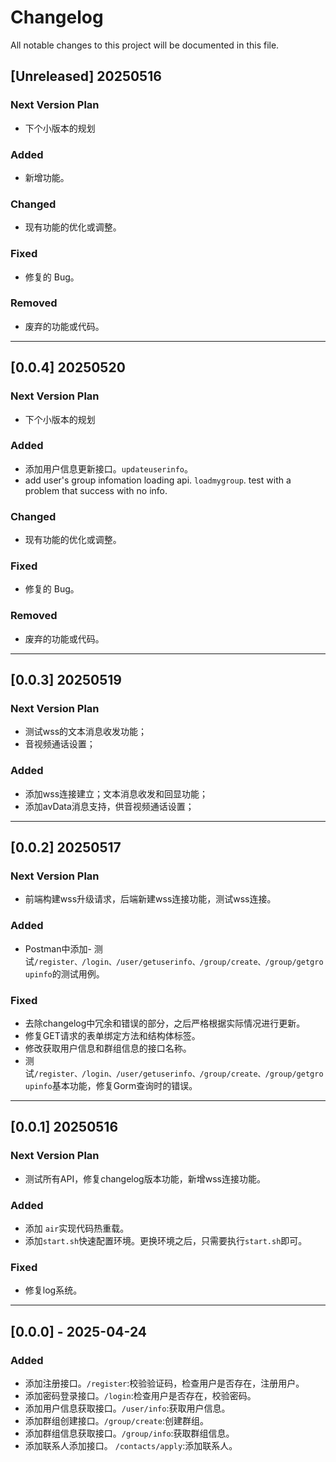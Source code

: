 # Changelog

All notable changes to this project will be documented in this file.

## [Unreleased] 20250516

### Next Version Plan
- 下个小版本的规划

### Added

- 新增功能。

### Changed

- 现有功能的优化或调整。

### Fixed

- 修复的 Bug。

### Removed

- 废弃的功能或代码。

---
## [0.0.4] 20250520

### Next Version Plan
- 下个小版本的规划

### Added

- 添加用户信息更新接口。`updateuserinfo`。
- add user's group infomation loading api. `loadmygroup`. test with a problem that success with no info.

### Changed

- 现有功能的优化或调整。

### Fixed

- 修复的 Bug。

### Removed

- 废弃的功能或代码。

---
## [0.0.3] 20250519

### Next Version Plan
- 测试wss的文本消息收发功能；
- 音视频通话设置；

### Added 

- 添加wss连接建立；文本消息收发和回显功能；
- 添加avData消息支持，供音视频通话设置；

---

## [0.0.2] 20250517

### Next Version Plan
- 前端构建wss升级请求，后端新建wss连接功能，测试wss连接。

### Added

- Postman中添加- 测试`/register、/login、/user/getuserinfo、/group/create、/group/getgroupinfo`的测试用例。

### Fixed

- 去除changelog中冗余和错误的部分，之后严格根据实际情况进行更新。
- 修复GET请求的表单绑定方法和结构体标签。
- 修改获取用户信息和群组信息的接口名称。
- 测试`/register、/login、/user/getuserinfo、/group/create、/group/getgroupinfo`基本功能，修复Gorm查询时的错误。
---

## [0.0.1] 20250516
### Next Version Plan
- 测试所有API，修复changelog版本功能，新增wss连接功能。

### Added

- 添加 `air`实现代码热重载。
- 添加`start.sh`快速配置环境。更换环境之后，只需要执行`start.sh`即可。

### Fixed

- 修复log系统。

---

## [0.0.0] - 2025-04-24

### Added

- 添加注册接口。`/register`:校验验证码，检查用户是否存在，注册用户。
- 添加密码登录接口。`/login`:检查用户是否存在，校验密码。
- 添加用户信息获取接口。`/user/info`:获取用户信息。
- 添加群组创建接口。`/group/create`:创建群组。
- 添加群组信息获取接口。`/group/info`:获取群组信息。
- 添加联系人添加接口。 `/contacts/apply`:添加联系人。